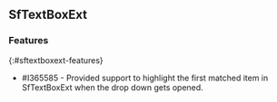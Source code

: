 ## SfTextBoxExt

### Features
{:#sftextboxext-features}

* \#I365585 - Provided support to highlight the first matched item in SfTextBoxExt when the drop down gets opened.